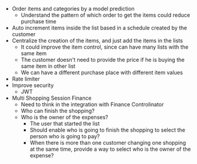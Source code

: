 - Order items and categories by a model prediction 
	- Understand the pattern of which order to get the items could reduce purchase time
- Auto increment items inside the list based in a schedule created by the customer
- Centralize the creation of the items, and just add the items in the lists
	- It could improve the item control, since can have many lists with the same item
	- The customer doesn't need to provide the price if he is buying the same item in other list
	- We can have a different purchase place with different item values
- Rate limiter
- Improve security
	- JWT
- Multi Shopping Session Finance
	- Need to think in the integration with Finance Controlinator
	- Who can finish the shopping?
	- Who is the owner of the expenses? 
		- The user that started the list
		- Should enable who is going to finish the shopping to select the person who is going to pay?
		- When there is more than one customer changing one shopping at the same time, provide a way to select who is the owner of the expense?